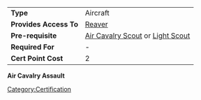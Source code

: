 |                        |                                                                                                  |
| ---------------------- | ------------------------------------------------------------------------------------------------ |
| **Type**               | Aircraft                                                                                         |
| **Provides Access To** | [Reaver](Reaver.md "wikilink")                                                                   |
| **Pre-requisite**      | [Air Cavalry Scout](Air_Cavalry_Scout.md "wikilink") or [Light Scout](Light_Scout.md "wikilink") |
| **Required For**       | \-                                                                                               |
| **Cert Point Cost**    | 2                                                                                                |

**Air Cavalry Assault**

[Category:Certification](Category:Certification.md "wikilink")
